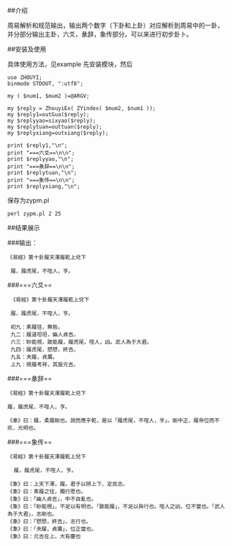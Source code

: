 ##介绍

周易解析和规范输出，输出两个数字（下卦和上卦）对应解析到周易中的一卦，
并分部分输出主卦，六爻，彖辞，象传部分。可以来进行初步卦卜。

##安装及使用

具体使用方法，见example
先安装模块，然后

    use ZHOUYI;
    binmode STDOUT, ":utf8";

    my ( $num1, $mum2 )=@ARGV;
    
    my $reply = ZhouyiEx( ZYindex( $mum2, $num1 ));
    my $reply1=outGua($reply);
    my $replyyao=sixyao($reply);
    my $replytuan=outtuan($reply);
    my $replyxiang=outxiang($reply);
    
    print $reply1,"\n";
    print "===六爻==\n\n";
    print $replyyao,"\n";
    print "===彖辞==\n\n";
    print $replytuan,"\n";
    print "===象传==\n\n";
    print $replyxiang,"\n";

保存为zypm.pl

    perl zypm.pl 2 25

##结果展示

###输出：

    《易經》第十卦履天澤履乾上兌下

     履，履虎尾，不咥人，亨。


###===六爻==

     《易經》第十卦履天澤履乾上兌下
     
     履，履虎尾，不咥人，亨。
     
     初九：素履往，無咎。
     九二：履道坦坦，幽人貞吉。
     六三：眇能視，跛能履，履虎尾，咥人，凶。武人為于大君。
     九四：履虎尾，愬愬，終吉。
     九五：夬履，貞厲。
     上九：視履考祥，其旋元吉。

###===彖辞==
    
    《易經》第十卦履天澤履乾上兌下
    
    履，履虎尾，不咥人，亨。
    
    《彖》曰：履，柔履剛也。說而應乎乾，是以「履虎尾，不咥人，亨」。剛中正，履帝位而不疚，光明也。

###===象传==
    
    《易經》第十卦履天澤履乾上兌下
    
      履，履虎尾，不咥人，亨。
    
    《象》曰：上天下澤，履。君子以辨上下、定民志。
    《象》曰：素履之往，獨行愿也。
    《象》曰：「幽人貞吉」，中不自亂也。
    《象》曰：「眇能視」，不足以有明也。「跛能履」，不足以與行也。咥人之凶，位不當也。「武人為于大君」，志剛也。
    《象》曰：「愬愬，終吉」，志行也。
    《象》曰：「夬履，貞厲」，位正當也。
    《象》曰：元吉在上，大有慶也


